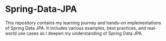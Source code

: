 # Spring-Data-JPA
This repository contains my learning journey and hands-on implementations of Spring Data JPA. It includes various examples, best practices, and real-world use cases as I deepen my understanding of Spring Data JPA.
